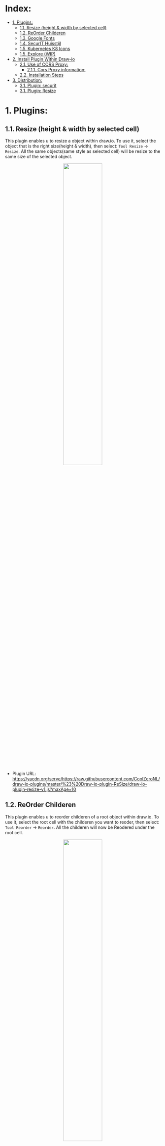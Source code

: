  # Index:

<!-- TOC -->

- [1. Plugins:](#1-plugins)
    - [1.1. Resize (height & width by selected cell)](#11-resize-height--width-by-selected-cell)
    - [1.2. ReOrder Childeren](#12-reorder-childeren)
    - [1.3. Google Fonts](#13-google-fonts)
    - [1.4. SecurIT Huisstijl](#14-securit-huisstijl)
    - [1.5. Kubernetes K8 Icons](#15-kubernetes-k8-icons)
    - [1.5. Explore (WIP)](#15-explore-wip)
- [2. Install Plugin Within Draw-io](#2-install-plugin-within-draw-io)
    - [2.1. Use of CORS Proxy:](#21-use-of-cors-proxy)
        - [2.1.1. Cors Proxy information:](#211-cors-proxy-information)
    - [2.2. Installation Steps](#22-installation-steps)
- [3. Distribution:](#3-distribution)
    - [3.1. Plugin: securit](#31-plugin-securit)
    - [3.1. Plugin: Resize](#31-plugin-resize)

<!-- /TOC -->



# 1. Plugins:

## 1.1. Resize (height & width by selected cell)
This plugin enables u to resize a object within draw.io. To use it, select the object that is the right size(height & width), then select: `Tool Resize` -> `Resize`. All the same objects(same style as selected cell) will be resize to the same size of the selected object.

<p align="center">
  <img width="50%" src="./readme.images/example-draw-io-plugin-resize.gif">
</p>

- Plugin URL: https://yacdn.org/serve/https://raw.githubusercontent.com/CoolZeroNL/draw-io-plugins/master/%23%20Draw-io-plugin-ReSize/draw-io-plugin-resize-v1.js?maxAge=10

## 1.2. ReOrder Childeren
This plugin enables u to reorder childeren of a root object within draw.io. To use it, select the root cell with the childeren you want to reoder, then select: `Tool Reorder` -> `Reorder`. All the childeren will now be Reodered under the root cell.

<p align="center">
  <img width="50%" src="./readme.images/example-draw-io-plugin-reorder-childs.gif">
</p>

- Plugin URL: https://yacdn.org/serve/https://raw.githubusercontent.com/CoolZeroNL/draw-io-plugins/master/%23%20Draw-io-plugin-ReOrder/draw-io-plugin-reorder-childeren-v3.js?maxAge=10

## 1.3. Google Fonts
<!-- https://github.com/jgraph/drawio/issues/577 -->
This plugin enables you the use of all the google fonts within draw.io.

I have added to the custom fonts "Roboto", "Open Sans" & "Libre Franklin". But you can load more if u want by entering the name of the font family in the `Font` -> `custom...` option.

- Plugin URL: https://yacdn.org/serve/https://raw.githubusercontent.com/CoolZeroNL/draw-io-plugins/master/%23%20Draw-io-plugin-Google-Fonts/google-fonts-v1.js?maxAge=10
  
  - Will do:
    - Install all Google Fonts into Browser

  - Load Custom Fonts: 
    - Libre Franklin
    - Roboto
    - Open Sans

    <p align="center">
      <img width="25%" src="./readme.images/google-fonts-fonts.png">
    </p>

## 1.4. SecurIT Huisstijl
<!-- 
- more information: https://github.com/holroy/draw.io-plugins/wiki/Dissected-Example-Plugin
- more information: https://code.greenhost.net/totem/ind/tree/ca8b1b90ad23b8fa1800b8e055a7ee3bd9df9bb8/grapheditorxblock/src/stencils 
- more information: https://yacdn.org/serve/https://gist.githubusercontent.com/lindapadilla/5974598/raw/0c80ac0f4d03234bffb50cb14eda0a9b23f6e07a/customizeBPMN
-->

- Plugin URL: https://yacdn.org/serve/https://raw.githubusercontent.com/CoolZeroNL/draw-io-plugins/master/%23%20Draw-io-plugin-SecurIT/draw-io-plugin-securit-huisstyle-v1.js?maxAge=10

  - Will Do:
    - Add Stencil: 
      - SecurIT
      
    - Load Custom Font: 
      - Libre Franklin

    <p align="center">
      <img width="25%" src="./readme.images/securit-stencils.png">
      <img width="25%" src="./readme.images/securit-fonts.png">
    </p>

## 1.5. Kubernetes K8 Icons

<!-- Load SVG from RAW by `?sanitize=true` -->
<!-- https://raw.githubusercontent.com/CoolZeroNL/draw-io-plugins/master/%23%20Draw-io-plugin-SecurIT/securit.huisstyle.images/security_isp-server.svg?sanitize=true -->

<!-- https://github.com/jgraph/drawio/issues/569 -->

- Plugin URL: https://yacdn.org/serve/https://raw.githubusercontent.com/CoolZeroNL/draw-io-plugins/master/%23%20Draw-io-plugin-K8-Icons/draw-io-plugin-k8-icons-v1.js?maxAge=10

## 1.5. Explore (WIP)

- Plugin URL: https://yacdn.org/serve/https://raw.githubusercontent.com/CoolZeroNL/draw-io-plugins/master/%23%20Draw-io-plugin-Explore/draw-io-plugin-explore-v1.js?maxAge=10

  - Todo:
    - [] add link as url in cell ( is now as tooltip )

# 2. Install Plugin Within Draw-io

## 2.1. Use of CORS Proxy:
Because the plugins are been included within draw.io the browser will block this, because the plugin is not on the same domain as draw.io is. So the browser will give the next error: `Refused to execute script from 'https://raw.githubusercontent.com/CoolZeroNL/draw-io-plugins/master/draw-io-plugin-resize.js' because its MIME type ('text/plain') is not executable, and strict MIME type checking is enabled.` 

To fix this u need to use a CORS proxy server.

### 2.1.1. Cors Proxy information:
https://ovsoinc.github.io/yacdn.org/

## 2.2. Installation Steps
To add a new plugin, do the next steps:

Go to `Extras` -> `Plugins`

<p align="center">
  <img width="50%" src="./readme.images/01-plugins.png">
</p>

Click on `Add`

<p align="center">
  <img width="50%" src="./readme.images/02-plugins-list.png">
</p>

Paste the url of the wanted Plugin and click on `Add`

<p align="center">
  <img width="50%" src="./readme.images/03-plugin-add-url.png">
</p>

If you are done adding your wanted plugins, click `Apply`

<p align="center">
  <img width="50%" src="./readme.images/04-plugins-added.png">
</p>

You will get a warning, click `Ok` and refresh your draw.io page.
<p align="center">
  <img width="50%" src="./readme.images/05-plugins-added-applyed.png">
</p>

When using custom plugins, you will get a warning every times you open Draw.io, check if the plugin you want is listed here, and press `Ok`

<p align="center">
  <img width="50%" src="./readme.images/06-plugin-warning.png">
</p>

Now you see a extra menu item `Tool XX`. As a sub item the plugin functionality will be availible.
<p align="center">
  <img width="50%" src="./readme.images/07-menu.png">
</p>




<!-- 
# 3. Distribution:

## 3.1. Plugin: securit
- Kyam

## 3.1. Plugin: Resize
- Rogier
- Stefan
- Peter
- Abdel 
-->
